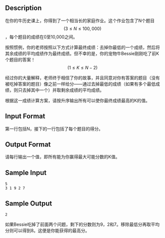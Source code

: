 ## Description

在你的牛历史课上，你得到了一个相当长的家庭作业。这个作业包含了N个题目$$(3 \leq N \leq 100,000)$$，每个题目的成绩在0至10,000之间。

按照惯例，你的老师按照以下方式计算最终成绩：去掉你最低的一个成绩，然后将其余成绩的平均成绩作为最终成绩。但不幸的是，你的宠物牛Bessie刚刚吃了前K个题目的答案！$$(1 \leq K \leq N-2)$$

经过你的大量解释，老师终于相信了你的故事，并且同意对你有答案的题目（没有被吃掉答案的题目）像之前一样给分——通过去掉最低的成绩（如果有多个最低成绩，则只去掉其中一个）并取剩余成绩的平均成绩。

根据这一成绩计算方案，请按升序输出所有可以使你最终成绩最高的K的值。

## Input Format

第一行包括N，接下的一行包括了每个题目的得分。

## Output Format

请每行输出一个值，即所有能为你赢得最大可能分数的K值。

## Sample Input

```
5
3 1 9 2 7
```

## Sample Output

```
2
```

如果Bessie吃掉了前面两个问题，剩下的分数则为9，2和7。移除最低分再取平均分则可以得到8。这便是你能获得的最高分。

